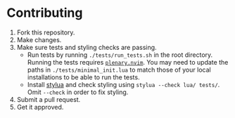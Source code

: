 # Contributing

1. Fork this repository.
2. Make changes.
3. Make sure tests and styling checks are passing.
   * Run tests by running `./tests/run_tests.sh` in the root directory. Running the tests requires [`plenary.nvim`](https://github.com/nvim-lua/plenary.nvim). You may need to update the paths in `./tests/minimal_init.lua` to match those of your local installations to be able to run the tests.
   * Install [stylua](https://github.com/JohnnyMorganz/StyLua) and check styling using `stylua --check lua/ tests/`. Omit `--check` in order to fix styling.
4. Submit a pull request.
5. Get it approved.
